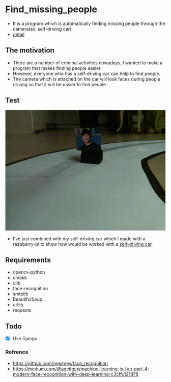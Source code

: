 # Find_missing_people
+ It is a program which is automatically finding missing people through the camera(ex. self-driving car). <br>
+ [detail](https://sammiee5311.github.io/project/Find-Missing-People/)

## The motivation
+ There are a number of criminal activities nowadays, I wanted to make a program that makes finding people easier. <br>
+ However, everyone who has a self-driving car can help to find people. <br>
+ The camera which is attached on the car will look faces during people driving so that it will be easier to find people.

## Test
![](./Images/test.gif)

+ I've just combined with my self-driving car which I made with a raspberry-pi to show how would be worked with a [self-driving car](https://github.com/sammiee5311/raspberry_pi/tree/master/self_driving_car). <br>

## Requirements
+ opencv-python
+ cmake
+ dlib
+ face-recognition
+ smtplib
+ BeautifulSoup
+ urllib
+ requests

## Todo
- [x] Use Django

### Refrence
+ https://github.com/ageitgey/face_recognition
+ https://medium.com/@ageitgey/machine-learning-is-fun-part-4-modern-face-recognition-with-deep-learning-c3cffc121d78
